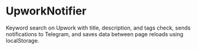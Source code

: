 # UpworkNotifier
Keyword search on Upwork with title, description, and tags check, sends notifications to Telegram, and saves data between page reloads using localStorage.
